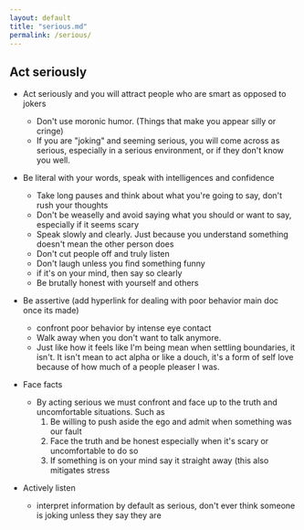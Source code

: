```yaml
---
layout: default
title: "serious.md"
permalink: /serious/
---
```


## Act seriously

- Act seriously and you will attract people who are smart as opposed to jokers
	- Don't use moronic humor. (Things that make you appear silly or cringe)
	- If you are "joking" and seeming serious, you will come across as serious, especially in a serious environment, or if they don't know you well.


- Be literal with your words, speak with intelligences and confidence
	- Take long pauses and think about what you're going to say, don't rush your thoughts
	- Don't be weaselly and avoid saying what you should or want to say, especially if it seems scary
	- Speak slowly and clearly. Just because you understand something doesn't mean the other person does
	- Don't cut people off and truly listen
	- Don't laugh unless you find something funny
	- if it's on your mind, then say so clearly
	- Be brutally honest with yourself and others

- Be assertive (add hyperlink for dealing with poor behavior main doc once its made)
	- confront poor behavior by intense eye contact 
	- Walk away when you don't want to talk anymore.
	- Just like how it feels like I'm being mean when settling boundaries, it isn't. It isn't mean to act alpha or like a douch, it's a form of self love because of how much of a people pleaser I was.

-  Face facts
	- By acting serious we must confront and face up to the truth and uncomfortable situations. Such as 
		1. Be willing to push aside the ego and admit when something was our fault
		2. Face the truth and be honest especially when it's scary or uncomfortable to do so
		3. If something is on your mind say it straight away (this also mitigates stress
- Actively listen 
	- interpret information by default as serious, don't ever think someone is joking unless they say they are
